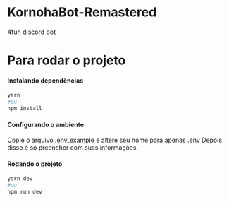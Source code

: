 # KornohaBot-Remastered
4fun discord bot

<h1>Para rodar o projeto</h1>
<h4>Instalando dependências</h4>

```bash
yarn
#ou
npm install
```

<h4>Configurando o ambiente</h4>
Copie o arquivo .env_example e altere seu nome para apenas .env
Depois disso é só preencher com suas informações.

<h4>Rodando o projeto</h4>

```bash
yarn dev
#ou
npm run dev
```
